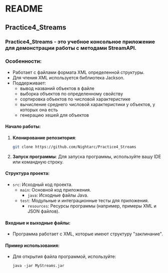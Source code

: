 # README
## Practice4_Streams
### Practice4_Streams - это учебное консольное приложение для демонстрации работы с методами StreamAPI. 
### Особенности:
- Работает с файлами формата XML определенной структуры.
- Для чтения XML используется библиотека Jackson.
- Поддерживает:
  - вывод названий объектов в файле
  - выборка объектов по определенному свойству
  - сортировка объектов по числовой характеристике
  - вычисление среднего числовой характеристики у объектов, у которых она есть
  - генерацию хешей для объектов
#### Начало работы:

1. **Клонирование репозитория**:
    ```bash
    git clone https://github.com/Nightarc/Practice4_Streams
    ```

2. **Запуск программы**:
   Для запуска программы, используйте вашу IDE или командную строку.

#### Структура проекта:

- `src`: Исходный код проекта.
    - `main`: Основной код приложения.
        - `java`: Исходные файлы Java.    
    - `test`: Модульные и интеграционные тесты для приложения.
      - `resources`: Ресурсы программы (например, примеры XML и JSON файлов).

#### Входные и выходные файлы:

- Программа работает с XML, которые имеют структуру "заклинание".

#### Пример использования:

- Для открытия файла программой, используйте:
  ```
  java -jar MyStreams.jar
  ```

